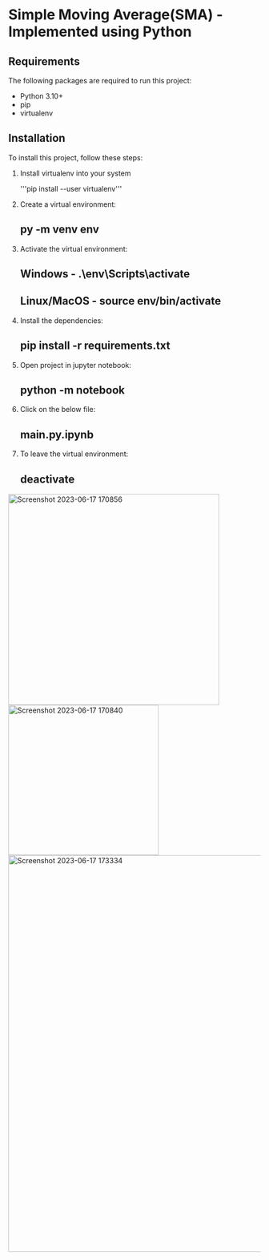 # Simple Moving Average(SMA) - Implemented using Python

## Requirements

The following packages are required to run this project:

* Python 3.10+
* pip
* virtualenv

## Installation

To install this project, follow these steps:

1. Install virtualenv into your system

   '''pip install --user virtualenv'''

2. Create a virtual environment:

    ## py -m venv env

3. Activate the virtual environment:

    ## Windows - .\env\Scripts\activate
    ## Linux/MacOS - source env/bin/activate

4. Install the dependencies:

    ## pip install -r requirements.txt

5. Open project in jupyter notebook:

    ## python -m notebook

6. Click on the below file:

    ## main.py.ipynb

7. To leave the virtual environment:

    ## deactivate
<img width="421" alt="Screenshot 2023-06-17 170856" src="https://github.com/bilalyusuf973/SMA---Simple-Moving-Average/assets/111658408/fabdd9a1-5d89-4f8d-bb84-335276d3079c">
<img width="300" alt="Screenshot 2023-06-17 170840" src="https://github.com/bilalyusuf973/SMA---Simple-Moving-Average/assets/111658408/d476a2c3-4415-4652-b315-f05da6823299">
<img width="792" alt="Screenshot 2023-06-17 173334" src="https://github.com/bilalyusuf973/SMA---Simple-Moving-Average/assets/111658408/b11e549a-c98e-4180-b32b-710f954fcbd4">

